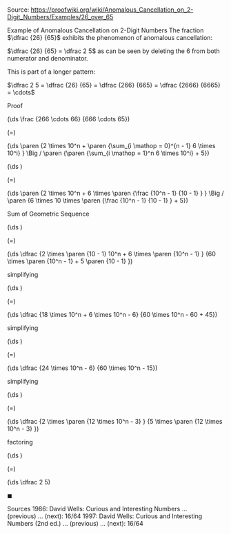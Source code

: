 # 

Source: https://proofwiki.org/wiki/Anomalous_Cancellation_on_2-Digit_Numbers/Examples/26_over_65

Example of Anomalous Cancellation on 2-Digit Numbers
The fraction $\dfrac {26} {65}$ exhibits the phenomenon of anomalous cancellation:

$\dfrac {26} {65} = \dfrac 2 5$
as can be seen by deleting the $6$ from both numerator and denominator.

This is part of a longer pattern:

$\dfrac 2 5 = \dfrac {26} {65} = \dfrac {266} {665} = \dfrac {2666} {6665} = \cdots$


Proof













\(\ds \frac {266 \cdots 66} {666 \cdots 65}\)

\(=\)







\(\ds \paren {2 \times 10^n + \paren {\sum_{i \mathop = 0}^{n - 1} 6 \times 10^i} } \Big / \paren {\paren {\sum_{i \mathop = 1}^n 6 \times 10^i} + 5}\)




















\(\ds \)

\(=\)







\(\ds \paren {2 \times 10^n + 6 \times \paren {\frac {10^n - 1} {10 - 1} } } \Big / \paren {6 \times 10 \times \paren {\frac {10^n - 1} {10 - 1} } + 5}\)





Sum of Geometric Sequence














\(\ds \)

\(=\)







\(\ds \dfrac {2 \times \paren {10 - 1} 10^n + 6 \times \paren {10^n - 1} } {60 \times \paren {10^n - 1} + 5 \paren {10 - 1} }\)





simplifying














\(\ds \)

\(=\)







\(\ds \dfrac {18 \times 10^n + 6 \times 10^n - 6} {60 \times 10^n - 60 + 45}\)





simplifying














\(\ds \)

\(=\)







\(\ds \dfrac {24 \times 10^n - 6} {60 \times 10^n - 15}\)





simplifying














\(\ds \)

\(=\)







\(\ds \dfrac {2 \times \paren {12 \times 10^n - 3} } {5 \times \paren {12 \times 10^n - 3} }\)





factoring














\(\ds \)

\(=\)







\(\ds \dfrac 2 5\)









$\blacksquare$


Sources
1986: David Wells: Curious and Interesting Numbers ... (previous) ... (next): $16 / 64$
1997: David Wells: Curious and Interesting Numbers (2nd ed.) ... (previous) ... (next): $16 / 64$




